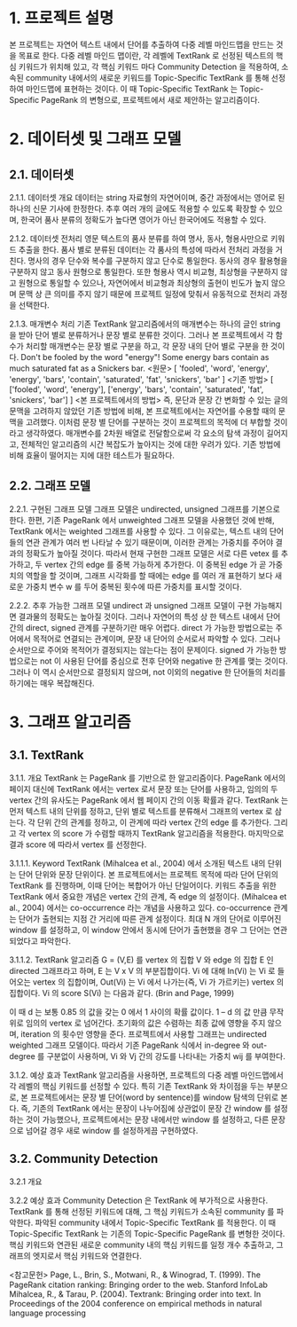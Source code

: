 <h1>1. 프로젝트 설명</h1>
본 프로젝트는 자연어 텍스트 내에서 단어를 추출하여 다중 레벨 마인드맵을 만드는 것을 목표로 한다. 다중 레벨 마인드 맵이란, 각 레벨에 TextRank 로 선정된 텍스트의 핵심 키워드가 위치해 있고, 각 핵심 키워드 마다 Community Detection 을 적용하여, 소속된 community 내에서의 새로운 키워드를 Topic-Specific TextRank 를 통해 선정하여 마인드맵에 표현하는 것이다. 이 때 Topic-Specific TextRank 는 Topic-Specific PageRank 의 변형으로, 프로젝트에서 새로 제안하는 알고리즘이다. 

<h1>2. 데이터셋 및 그래프 모델</h1>
<h2>2.1. 데이터셋</h2>
2.1.1. 데이터셋 개요
데이터는 string 자료형의 자연어이며, 중간 과정에서는 영어로 된 하나의 신문 기사에 한정한다. 추후 여러 개의 글에도 적용할 수 있도록 확장할 수 있으며, 한국어 품사 분류의 정확도가 높다면 영어가 아닌 한국어에도 적용할 수 있다.

2.1.2. 데이터셋 전처리
영문 텍스트의 품사 분류를 하여 명사, 동사, 형용사만으로 키워드 추출을 한다. 품사 별로 분류된 데이터는 각 품사의 특성에 따라서 전처리 과정을 거친다. 명사의 경우 단수와 복수를 구분하지 않고 단수로 통일한다. 동사의 경우 활용형을 구분하지 않고 동사 원형으로 통일한다. 또한 형용사 역시 비교형, 최상형을 구분하지 않고 원형으로 통일할 수 있으나, 자연어에서 비교형과 최상형의 출현이 빈도가 높지 않으며 문맥 상 큰 의미를 주지 않기 때문에 프로젝트 일정에 맞춰서 유동적으로 전처리 과정을 선택한다. 

2.1.3. 매개변수 처리
기존 TextRank 알고리즘에서의 매개변수는 하나의 글인 string 을 받아 단어 별로 분류하거나 문장 별로 분류한 것이다. 그러나 본 프로젝트에서 각 함수가 처리할 매개변수는 문장 별로 구분을 하고, 각 문장 내의 단어 별로 구분을 한 것이다. 
Don't be fooled by the word "energy"! Some energy bars contain as much saturated fat as a Snickers bar. <원문>
[ 'fooled', 'word', 'energy', 'energy', 'bars', 'contain', 'saturated', 'fat', 'snickers', 'bar' ] <기존 방법>
[ ['fooled', 'word', 'energy'], ['energy', 'bars', 'contain', 'saturated', 'fat', 'snickers', 'bar'] ] <본 프로젝트에서의 방법>
즉, 문단과 문장 간 변화할 수 있는 글의 문맥을 고려하지 않았던 기존 방법에 비해, 본 프로젝트에서는 자연어를 수용할 때의 문맥을 고려했다. 이처럼 문장 별 단어를 구분하는 것이 프로젝트의 목적에 더 부합할 것이라고 생각하였다. 
매개변수를 2차원 배열로 전달함으로써 각 요소의 탐색 과정이 길어지고, 전체적인 알고리즘의 시간 복잡도가 높아지는 것에 대한 우려가 있다. 기존 방법에 비해 효율이 떨어지는 지에 대한 테스트가 필요하다.

<h2>2.2. 그래프 모델</h2>
2.2.1. 구현된 그래프 모델
그래프 모델은 undirected, unsigned 그래프를 기본으로 한다. 한편, 기존 PageRank 에서 unweighted 그래프 모델을 사용했던 것에 반해, TextRank 에서는 weighted 그래프를 사용할 수 있다. 그 이유로는, 텍스트 내의 단어들의 연관 관계가 여러 번 나타날 수 있기 때문이며, 이러한 관계는 가중치를 주어야 결과의 정확도가 높아질 것이다. 따라서 현재 구현한 그래프 모델은 서로 다른 vetex 를 추가하고, 두 vertex 간의 edge 를 중복 가능하게 추가한다. 이 중복된 edge 가 곧 가중치의 역할을 할 것이며, 그래프 시각화를 할 때에는 edge 를 여러 개 표현하기 보다 새로운 가중치 변수 w 를 두어 중복된 횟수에 따른 가중치를 표시할 것이다.

2.2.2. 추후 가능한 그래프 모델
undirect 과 unsigned 그래프 모델이 구현 가능해지면 결과물의 정확도는 높아질 것이다. 그러나 자연어의 특성 상 한 텍스트 내에서 단어 간의 direct, signed 관계를 구분하기란 매우 어렵다. direct 가 가능한 방법으로는 주어에서 목적어로 연결되는 관계이며, 문장 내 단어의 순서로서 파악할 수 있다. 그러나 순서만으로 주어와 목적어가 결정되지는 않는다는 점이 문제이다. signed 가 가능한 방법으로는 not 이 사용된 단어를 중심으로 전후 단어와 negative 한 관계를 맺는 것이다. 그러나 이 역시 순서만으로 결정되지 않으며, not 이외의 negative 한 단어들의 처리를 하기에는 매우 복잡해진다.

<h1>3. 그래프 알고리즘</h1>
<h2>3.1. TextRank</h2>
3.1.1. 개요
TextRank 는 PageRank 를 기반으로 한 알고리즘이다. PageRank 에서의 페이지 대신에 TextRank 에서는 vertex 로서 문장 또는 단어를 사용하고, 임의의 두 vertex 간의 유사도는 PageRank 에서 웹 페이지 간의 이동 확률과 같다. 
TextRank 는 먼저 텍스트 내의 단위를 정하고, 단위 별로 텍스트를 분류해서 그래프의 vertex 로 삼는다. 각 단위 간의 관계를 정하고, 이 관계에 따라 vertex 간의 edge 를 추가한다. 그리고 각 vertex 의 score 가 수렴할 때까지 TextRank 알고리즘을 적용한다. 마지막으로 결과 score 에 따라서 vertex 를 선정한다.

3.1.1.1. Keyword TextRank
(Mihalcea et al., 2004) 에서 소개된 텍스트 내의 단위는 단어 단위와 문장 단위이다. 본 프로젝트에서는 프로젝트 목적에 따라 단어 단위의 TextRank 를 진행하며, 이때 단어는 복합어가 아닌 단일어이다. 
키워드 추출을 위한 TextRank 에서 중요한 개념은 vertex 간의 관계, 즉 edge 의 설정이다. (Mihalcea et al., 2004) 에서는 co-occurrence 라는 개념을 사용하고 있다. co-occurrence 관계는 단어가 출현되는 지점 간 거리에 따른 관계 설정이다. 최대 N 개의 단어로 이루어진 window 를 설정하고, 이 window 안에서 동시에 단어가 출현했을 경우 그 단어는 연관되었다고 파악한다.

3.1.1.2. TextRank 알고리즘
G = (V,E) 를 vertex 의 집합 V 와 edge 의 집합 E 인 directed 그래프라고 하며, E 는 V x V 의 부분집합이다. Vi 에 대해 In(Vi) 는 Vi 로 들어오는 vertex 의 집합이며, Out(Vi) 는 Vi 에서 나가는(즉, Vi 가 가르키는) vertex 의 집합이다. Vi 의 score S(Vi) 는 다음과 같다. (Brin and Page, 1999)
 
이 때 d 는 보통 0.85 의 값을 갖는 0 에서 1 사이의 확률 값이다. 1 – d 의 값 만큼 무작위로 임의의 vertex 로 넘어간다. 초기화의 값은 수렴하는 최종 값에 영향을 주지 않으며, iteration 의 횟수만 영향을 준다.
프로젝트에서 사용할 그래프는 undirected weighted 그래프 모델이다. 따라서 기존 PageRank 식에서 in-degree 와 out-degree 를 구분없이 사용하며, Vi 와 Vj 간의 강도를 나타내는 가중치 wij 를 부여한다.
 

3.1.2. 예상 효과
TextRank 알고리즘을 사용하면, 프로젝트의 다중 레벨 마인드맵에서 각 레벨의 핵심 키워드를 선정할 수 있다. 특히 기존 TextRank 와 차이점을 두는 부분으로, 본 프로젝트에서는 문장 별 단어(word by sentence)를 window 탐색의 단위로 본다. 즉, 기존의 TextRank 에서는 문장이 나누어짐에 상관없이 문장 간 window 를 설정하는 것이 가능했으나, 프로젝트에서는 문장 내에서만 window 를 설정하고, 다른 문장으로 넘어갈 경우 새로 window 를 설정하게끔 구현하였다.

<h2>3.2. Community Detection</h2>
3.2.1 개요

3.2.2 예상 효과
Community Detection 은 TextRank 에 부가적으로 사용한다. TextRank 를 통해 선정된 키워드에 대해, 그 핵심 키워드가 소속된 community 를 파악한다. 파악된 community 내에서 Topic-Specific TextRank 를 적용한다. 이 때 Topic-Specific TextRank 는 기존의 Topic-Specific PageRank 를 변형한 것이다. 핵심 키워드와 연관된 새로운 community 내의 핵심 키워드를 일정 개수 추출하고, 그래프의 엣지로서 핵심 키워드와 연결한다. 

<참고문헌>
Page, L., Brin, S., Motwani, R., & Winograd, T. (1999). The PageRank citation ranking: Bringing order to the web. Stanford InfoLab
Mihalcea, R., & Tarau, P. (2004). Textrank: Bringing order into text. In Proceedings of the 2004 conference on empirical methods in natural language processing

